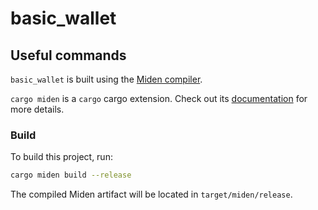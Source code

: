 # basic_wallet

## Useful commands

`basic_wallet` is built using the [Miden compiler](https://github.com/0xPolygonMiden/compiler).  

`cargo miden` is a `cargo` cargo extension. Check out its [documentation](https://github.com/0xPolygonMiden/compiler/tree/main/tools/cargo-miden)
for more details.


### Build

To build this project, run:

```bash
cargo miden build --release
```

The compiled Miden artifact will be located in `target/miden/release`.
